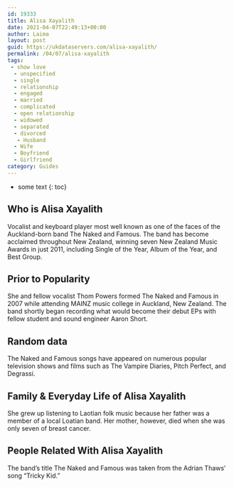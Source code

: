 ```yaml
---
id: 19333
title: Alisa Xayalith
date: 2021-04-07T22:49:13+00:00
author: Laima
layout: post
guid: https://ukdataservers.com/alisa-xayalith/
permalink: /04/07/alisa-xayalith
tags:
 - show love
  - unspecified
  - single
  - relationship
  - engaged
  - married
  - complicated
  - open relationship
  - widowed
  - separated
  - divorced
   - Husband
  - Wife
  - Boyfriend
  - Girlfriend
category: Guides
---
```


* some text
{: toc}


## Who is Alisa Xayalith
                  
                  
                  
Vocalist and keyboard player most well known as one of the faces of the Auckland-born band The Naked and Famous. The band has become acclaimed throughout New Zealand, winning seven New Zealand Music Awards in just 2011, including Single of the Year, Album of the Year, and Best Group.
                  
              
            
              
            
                
                
                
## Prior to Popularity
                  
                  
                  
She and fellow vocalist Thom Powers formed The Naked and Famous in 2007 while attending MAINZ music college in Auckland, New Zealand. The band shortly began recording what would become their debut EPs with fellow student and sound engineer Aaron Short.
                  
              
            
              
            
                
                
                
## Random data
                  
                  
                  
The Naked and Famous songs have appeared on numerous popular television shows and films such as The Vampire Diaries, Pitch Perfect, and Degrassi.
                  
              
            
              
            
                
                
                
## Family & Everyday Life of Alisa Xayalith
                  
                  
                  
She grew up listening to Laotian folk music because her father was a member of a local Loatian band. Her mother, however, died when she was only seven of breast cancer.
                  
              
            
              
            
                
                
                
## People Related With Alisa Xayalith
                  
                  
                  
The band&#8217;s title The Naked and Famous was taken from the Adrian Thaws&#8217; song &#8220;Tricky Kid.&#8221;
                  
              
            
              
            
                
              
            
              
              
            
            
              
            
          
          
          